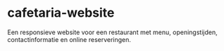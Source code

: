 # cafetaria-website
Een responsieve website voor een restaurant met menu, openingstijden, contactinformatie en online reserveringen.
